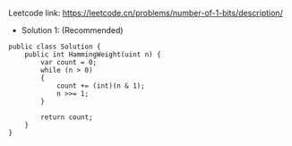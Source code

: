 Leetcode link: https://leetcode.cn/problems/number-of-1-bits/description/ 

- Solution 1: (Recommended)
```
public class Solution {
    public int HammingWeight(uint n) {
        var count = 0;
        while (n > 0)
        {
            count += (int)(n & 1);
            n >>= 1;
        }

        return count;
    }
}
```
